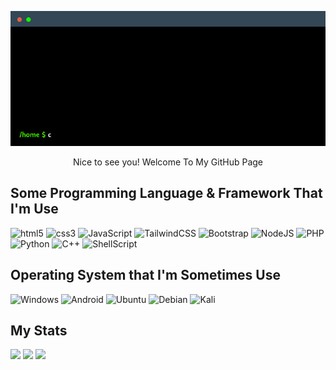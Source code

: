 <p align="center">
  <img width="850" src="/terminal.gif">
</p>

<p align="center">Nice to see you! Welcome To My GitHub Page</p>

## Some Programming Language & Framework That I'm Use

<p>
  <img alt="html5" src="https://img.shields.io/badge/-HTML5-E34F26?style=flat-square&logo=html5&logoColor=white" />
  <img alt="css3" src="https://img.shields.io/badge/-CSS3-0000ff?style=flat-square&logo=css3&logoColor=white" />
  <img alt="JavaScript" src="https://img.shields.io/badge/-Javascript-F7DF1E?style=flat-square&logo=javascript&logoColor=black" />
  <img alt="TailwindCSS" src="https://img.shields.io/badge/-TailwindCSS-38B2AC?style=flat-square&logo=tailwind-css&logoColor=white" />
  <img alt="Bootstrap" src="https://img.shields.io/badge/-Bootstrap-563D7C?style=flat-square&logo=bootstrap&logoColor=white" />
  <img alt="NodeJS" src="https://img.shields.io/badge/-node.js-6DA55F?style=flat-square&logo=node.js&logoColor=white" />
  <img alt="PHP" src="https://img.shields.io/badge/-PHP-777BB4?style=flat-square&logo=php&logoColor=white" />
  <img alt="Python" src="https://img.shields.io/badge/-Python-14354C?style=flat-square&logo=python&logoColor=white" />
  <img alt="C++" src="https://img.shields.io/badge/-C++-%2300599C.svg?style=flat-square&logo=c%2B%2B&logoColor=white" />
  <img alt="ShellScript" src="https://img.shields.io/badge/-ShellScript-121011?style=flat-square&logo=gnu-bash&logoColor=white"/>
</p>

## Operating System that I'm Sometimes Use

<p>
  <img alt="Windows" src="https://img.shields.io/badge/Windows-0078D6?style=for-the-badge&logo=windows&logoColor=white"/>
  <img alt="Android" src="https://img.shields.io/badge/Android-3DDC84?style=for-the-badge&logo=android&logoColor=white"/>
  <img alt="Ubuntu" src="https://img.shields.io/badge/Ubuntu-E95420?style=for-the-badge&logo=ubuntu&logoColor=white"/>
  <img alt="Debian" src="https://img.shields.io/badge/Debian-A81D33?style=for-the-badge&logo=debian&logoColor=white"/>
  <img alt="Kali" src="https://img.shields.io/badge/Kali_Linux-557C94?style=for-the-badge&logo=kali-linux&logoColor=white"/>
</p>

## My Stats

<img width=400 src='https://github-readme-stats.vercel.app/api?username=mxzyy&theme=react&show_icons=true&hide_border=true&count_private=true' />
<img width=400 src='https://github-readme-streak-stats.herokuapp.com/?user=mxzyy&theme=react&hide_border=true' />
<img width=400 src='https://github-readme-stats.vercel.app/api/top-langs/?username=mxzyy&theme=react&show_icons=true&hide_border=true&layout=compact' />




